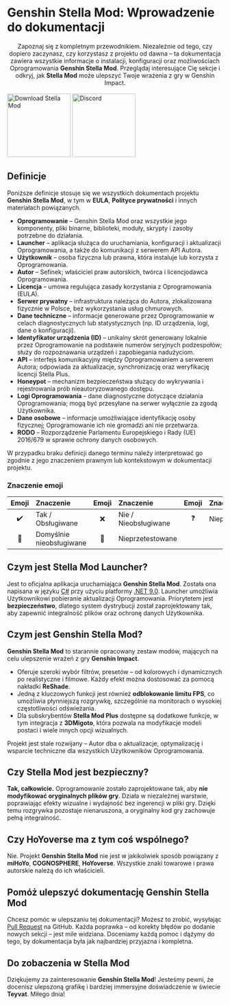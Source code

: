 [//]: # (Title: Wprowadzenie - Stella Mod Documentation)
[//]: # (Description: Kompletny przewodnik po Genshin Stella Mod. Dowiedz się, jak zainstalować, skonfigurować i bezpiecznie korzystać z modów takich jak ReShade, 3DMigoto i FPS Unlocker, aby ulepszyć grafikę i płynność gry Genshin Impact.)
[//]: # (Tags: Genshin Stella Mod, Stella Mod Documentation, Instalacja Stella Mod, Konfiguracja Stella Mod, ReShade, 3DMigoto, Odblokowanie FPS, Mody Genshin Impact, Bezpieczne modowanie, Stella Mod Plus)
[//]: # (Canonical: /genshin-stella-mod/docs?page=introduction)
[//]: # (Contributors: Sefinek)

# Genshin Stella Mod: Wprowadzenie do dokumentacji
<div align="center">
    Zapoznaj się z kompletnym przewodnikiem.
    Niezależnie od tego, czy dopiero zaczynasz, czy korzystasz z projektu od dawna – ta dokumentacja zawiera wszystkie informacje o instalacji, konfiguracji oraz możliwościach Oprogramowania <b>Genshin Stella Mod</b>.
    Przeglądaj interesujące Cię sekcje i odkryj, jak <b>Stella Mod</b> może ulepszyć Twoje wrażenia z gry w Genshin Impact.
</div>
<br>

<div class="mafumafu-container">
    <div class="bottom-image">
        <a href="https://sefinek.net/genshin-stella-mod?download=true&referrer=introduction"><img src="https://sefinek.net/images/stella/mafumafu/download.png" alt="Download Stella Mod" height="148"></a>
        <a href="https://discord.com/invite/k2wfGRq4dT" target="_blank"><img src="https://sefinek.net/images/stella/mafumafu/discord.png" alt="Discord" height="148"></a>
    </div>
</div>

## Definicje <!-- {#definitions} -->
Poniższe definicje stosuje się we wszystkich dokumentach projektu **Genshin Stella Mod**, w tym w **EULA**, **Polityce prywatności** i innych materiałach powiązanych.

- **Oprogramowanie** – Genshin Stella Mod oraz wszystkie jego komponenty, pliki binarne, biblioteki, moduły, skrypty i zasoby potrzebne do działania.
- **Launcher** – aplikacja służąca do uruchamiania, konfiguracji i aktualizacji Oprogramowania, a także do komunikacji z serwerem API Autora.
- **Użytkownik** – osoba fizyczna lub prawna, która instaluje lub korzysta z Oprogramowania.
- **Autor** – Sefinek; właściciel praw autorskich, twórca i licencjodawca Oprogramowania.
- **Licencja** – umowa regulująca zasady korzystania z Oprogramowania (EULA).
- **Serwer prywatny** – infrastruktura należąca do Autora, zlokalizowana fizycznie w Polsce, bez wykorzystania usług chmurowych.
- **Dane techniczne** – informacje generowane przez Oprogramowanie w celach diagnostycznych lub statystycznych (np. ID urządzenia, logi, dane o konfiguracji).
- **Identyfikator urządzenia (ID)** – unikalny skrót generowany lokalnie przez Oprogramowanie na podstawie numerów seryjnych podzespołów; służy do rozpoznawania urządzeń i zapobiegania nadużyciom.
- **API** – interfejs komunikacyjny między Oprogramowaniem a serwerem Autora; odpowiada za aktualizacje, synchronizację oraz weryfikację licencji Stella Plus.
- **Honeypot** – mechanizm bezpieczeństwa służący do wykrywania i rejestrowania prób nieautoryzowanego dostępu.
- **Logi Oprogramowania** – dane diagnostyczne dotyczące działania Oprogramowania; mogą być przesyłane na serwer wyłącznie za zgodą Użytkownika.
- **Dane osobowe** – informacje umożliwiające identyfikację osoby fizycznej; Oprogramowanie ich nie gromadzi ani nie przetwarza.
- **RODO** – Rozporządzenie Parlamentu Europejskiego i Rady (UE) 2016/679 w sprawie ochrony danych osobowych.

W przypadku braku definicji danego terminu należy interpretować go zgodnie z jego znaczeniem prawnym lub kontekstowym w dokumentacji projektu.


### Znaczenie emoji <!-- {#emoji-legend} -->
| Emoji                         | <div align="left">Znaczenie</div> | Emoji                        | <div align="left">Znaczenie</div> | Emoji                       | <div align="left">Znaczenie</div> |
|-------------------------------|-----------------------------------|:-----------------------------|:----------------------------------|:----------------------------|:----------------------------------|
| <div align="center">✔️</div>  | Tak / Obsługiwane                 | <div align="center">❌️</div> | Nie / Nieobsługiwane              | <div align="center">❓</div> | Niepewne                          |
| <div align="center">🎯️</div> | Domyślnie nieobsługiwane          | <div align="center">🤔</div> | Nieprzetestowane                  |                             |                                   |



## Czym jest Stella Mod Launcher? <!-- {#what-is-sml} -->
Jest to oficjalna aplikacja uruchamiająca **Genshin Stella Mod**.
Została ona napisana w języku [C#](https://learn.microsoft.com/dotnet/csharp) przy użyciu platformy [.NET 9.0](https://dotnet.microsoft.com/en-us/download/dotnet/9.0).
Launcher umożliwia Użytkownikowi pobieranie aktualizacji Oprogramowania.
Priorytetem jest **bezpieczeństwo**, dlatego system dystrybucji został zaprojektowany tak, aby zapewnić integralność plików oraz ochronę danych Użytkownika.


## Czym jest Genshin Stella Mod? <!-- {#what-is-gsm} -->
**Genshin Stella Mod** to starannie opracowany zestaw modów, mających na celu ulepszenie wrażeń z gry **Genshin Impact**.
- Oferuje szeroki wybór filtrów, presetów – od kolorowych i dynamicznych po realistyczne i filmowe. Każdy efekt można dostosować za pomocą nakładki **ReShade**.
- Jedną z kluczowych funkcji jest również **odblokowanie limitu FPS**, co umożliwia płynniejszą rozgrywkę, szczególnie na monitorach o wysokiej częstotliwości odświeżania.
- Dla subskrybentów **Stella Mod Plus** dostępne są dodatkowe funkcje, w tym integracja z **3DMigoto**, która pozwala na modyfikacje modeli postaci i wiele innych opcji wizualnych.

Projekt jest stale rozwijany – Autor dba o aktualizacje, optymalizację i wsparcie techniczne dla wszystkich Użytkowników Oprogramowania.


## Czy Stella Mod jest bezpieczny? <!-- {#is-it-safe} -->
**Tak, całkowicie.**
Oprogramowanie zostało zaprojektowane tak, aby **nie modyfikować oryginalnych plików gry**. Działa w niezależnej warstwie, poprawiając efekty wizualne i wydajność bez ingerencji w pliki gry.
Dzięki temu rozgrywka pozostaje nienaruszona, a oryginalny kod gry zachowuje pełną integralność.


## Czy HoYoverse ma z tym coś wspólnego? <!-- {#hoyoverse-affiliation} -->
Nie. Projekt **Genshin Stella Mod** nie jest w jakikolwiek sposób powiązany z **miHoYo**, **COGNOSPHERE**, **HoYoverse**.
Wszystkie znaki towarowe i prawa autorskie należą do ich właścicieli.


## Pomóż ulepszyć dokumentację Genshin Stella Mod <!-- {#contributing} -->
Chcesz pomóc w ulepszaniu tej dokumentacji? Możesz to zrobić, wysyłając [Pull Request](https://github.com/sefinek/Stella-Mod-Documentation/pulls) na GitHub.
Każda poprawka – od korekty błędów po dodanie nowych sekcji – jest mile widziana. Doceniamy każdą pomoc i dążymy do tego, by dokumentacja była jak najbardziej przyjazna i kompletna.


## Do zobaczenia w Stella Mod <!-- {#closing-note} -->
Dziękujemy za zainteresowanie **Genshin Stella Mod**! Jesteśmy pewni, że docenisz ulepszoną grafikę i bardziej immersyjne doświadczenie w świecie **Teyvat**. Miłego dnia!
